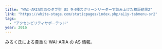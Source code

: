 ```yaml
---
title: "WAI-ARIA対応のタブ型 UI を4種スクリーンリーダーで読み上げた検証結果2"
link: "https://white-stage.com/staticpages/index.php/a11y-tabmenu-sr2"
tags:
  - "アクセシビリティサポーテッド"
year: 2016
---
```


みるく氏による貴重な WAI-ARIA の AS 情報。
